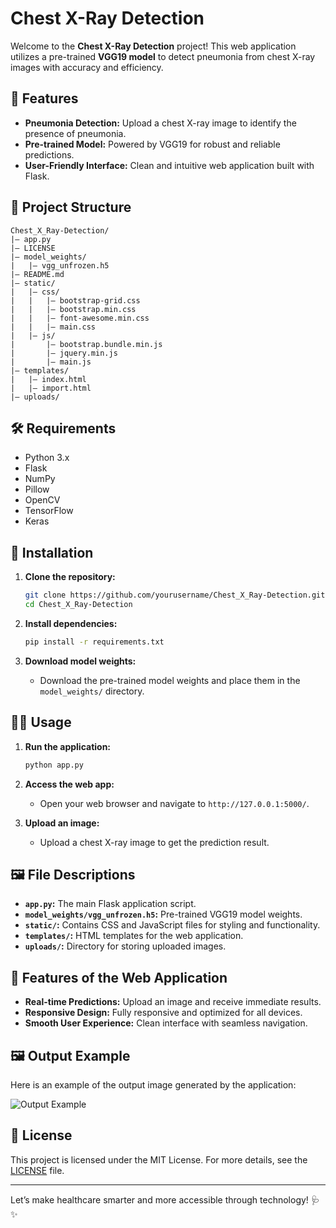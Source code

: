 # Chest X-Ray Detection

Welcome to the **Chest X-Ray Detection** project! This web application utilizes a pre-trained **VGG19 model** to detect pneumonia from chest X-ray images with accuracy and efficiency.

## 🚀 Features

- **Pneumonia Detection:** Upload a chest X-ray image to identify the presence of pneumonia.
- **Pre-trained Model:** Powered by VGG19 for robust and reliable predictions.
- **User-Friendly Interface:** Clean and intuitive web application built with Flask.

## 📁 Project Structure

```
Chest_X_Ray-Detection/
|— app.py
|— LICENSE
|— model_weights/
|   |— vgg_unfrozen.h5
|— README.md
|— static/
|   |— css/
|   |   |— bootstrap-grid.css
|   |   |— bootstrap.min.css
|   |   |— font-awesome.min.css
|   |   |— main.css
|   |— js/
|       |— bootstrap.bundle.min.js
|       |— jquery.min.js
|       |— main.js
|— templates/
|   |— index.html
|   |— import.html
|— uploads/
```

## 🛠 Requirements

- Python 3.x
- Flask
- NumPy
- Pillow
- OpenCV
- TensorFlow
- Keras

## 💾 Installation

1. **Clone the repository:**
   ```sh
   git clone https://github.com/yourusername/Chest_X_Ray-Detection.git
   cd Chest_X_Ray-Detection
   ```

2. **Install dependencies:**
   ```sh
   pip install -r requirements.txt
   ```

3. **Download model weights:**
   - Download the pre-trained model weights and place them in the `model_weights/` directory.

## 🧑‍💻 Usage

1. **Run the application:**
   ```sh
   python app.py
   ```

2. **Access the web app:**
   - Open your web browser and navigate to `http://127.0.0.1:5000/`.

3. **Upload an image:**
   - Upload a chest X-ray image to get the prediction result.

## 🖼 File Descriptions

- **`app.py`:** The main Flask application script.
- **`model_weights/vgg_unfrozen.h5`:** Pre-trained VGG19 model weights.
- **`static/`:** Contains CSS and JavaScript files for styling and functionality.
- **`templates/`:** HTML templates for the web application.
- **`uploads/`:** Directory for storing uploaded images.

## 🌟 Features of the Web Application

- **Real-time Predictions:** Upload an image and receive immediate results.
- **Responsive Design:** Fully responsive and optimized for all devices.
- **Smooth User Experience:** Clean interface with seamless navigation.

## 🖼 Output Example

Here is an example of the output image generated by the application:

![Output Example](static/images/output_example.png)

## 📜 License

This project is licensed under the MIT License. For more details, see the [LICENSE](LICENSE) file.

---

Let’s make healthcare smarter and more accessible through technology! 🩺✨

